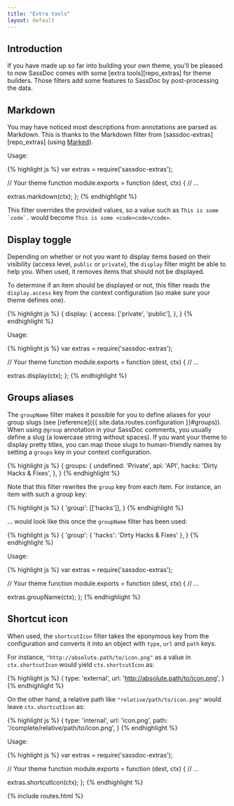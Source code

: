 ```yaml
---
title: "Extra tools"
layout: default
---
```


## Introduction

If you have made up so far into building your own theme, you'll be pleased to now SassDoc comes with some [extra tools][repo_extras] for theme builders. Those filters add some features to SassDoc by post-processing the data.

## Markdown

You may have noticed most descriptions from annotations are parsed as Markdown. This is thanks to the Markdown filter from [sassdoc-extras][repo_extras] (using [Marked](https://github.com/chjj/marked)).

Usage:

{% highlight js %}
var extras = require('sassdoc-extras');

// Your theme function
module.exports = function (dest, ctx) {
  // ...

  extras.markdown(ctx);
};
{% endhighlight %}

This filter overrides the provided values, so a value such as ``This is some `code`.`` would become ``This is some <code>code</code>``.

## Display toggle

Depending on whether or not you want to display items based on their visibility (access level, `public` or `private`), the `display` filter might be able to help you. When used, it removes items that should not be displayed.

To determine if an item should be displayed or not, this filter reads the `display.access` key from the context configuration (so make sure your theme defines one).

{% highlight js %}
{
  display: {
    access: ['private', 'public'],
  },
}
{% endhighlight %}

Usage:

{% highlight js %}
var extras = require('sassdoc-extras');

// Your theme function
module.exports = function (dest, ctx) {
  // ...

  extras.display(ctx);
};
{% endhighlight %}

## Groups aliases

The `groupName` filter makes it possible for you to define aliases for your group slugs (see [reference]({{ site.data.routes.configuration }}#groups)). When using `@group` annotation in your SassDoc comments, you usually define a slug (a lowercase string without spaces). If you want your theme to display pretty titles, you can map those slugs to human-friendly names by setting a `groups` key in your context configuration.

{% highlight js %}
{
  groups: {
    undefined: 'Private',
    api: 'API',
    hacks: 'Dirty Hacks & Fixes',
  },
}
{% endhighlight %}

Note that this filter rewrites the `group` key from each item. For instance, an item with such a group key:

{% highlight js %}
{
  'group': [['hacks']],
}
{% endhighlight %}

... would look like this once the `groupName` filter has been used:

{% highlight js %}
{
  'group': { 'hacks': 'Dirty Hacks & Fixes' },
}
{% endhighlight %}

Usage:

{% highlight js %}
var extras = require('sassdoc-extras');

// Your theme function
module.exports = function (dest, ctx) {
  // ...

  extras.groupName(ctx);
};
{% endhighlight %}

## Shortcut icon

When used, the `shortcutIcon` filter takes the eponymous key from the configuration and converts it into an object with `type`, `url` and `path` keys.

For instance, `"http://absolute.path/to/icon.png"` as a value in `ctx.shortcutIcon` would yield `ctx.shortcutIcon` as:

{% highlight js %}
{
  type: 'external',
  url: 'http://absolute.path/to/icon.png',
}
{% endhighlight %}

On the other hand, a relative path like `"relative/path/to/icon.png"` would leave `ctx.shortcutIcon` as:

{% highlight js %}
{
  type: 'internal',
  url: 'icon.png',
  path: '/complete/relative/path/to/icon.png',
}
{% endhighlight %}

Usage:

{% highlight js %}
var extras = require('sassdoc-extras');

// Your theme function
module.exports = function (dest, ctx) {
  // ...

  extras.shortcutIcon(ctx);
};
{% endhighlight %}

{% include routes.html %}
